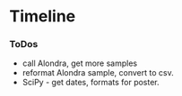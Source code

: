 # Timeline  




### ToDos  

 * call Alondra, get more samples
 * reformat Alondra sample, convert to csv.
 * SciPy - get dates, formats for poster.  


